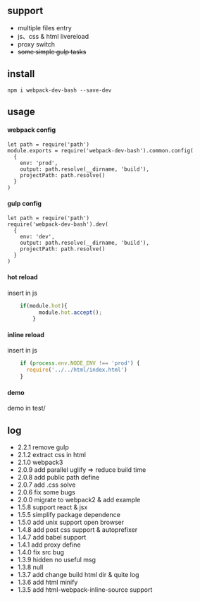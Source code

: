 ## support
  + multiple files entry
  + js、css & html livereload
  + proxy switch 
  + ~~some simple gulp tasks~~
## install
```script
npm i webpack-dev-bash --save-dev
```
## usage
#### webpack config
```script
let path = require('path')
module.exports = require('webpack-dev-bash').common.config(
  {
    env: 'prod',
    output: path.resolve(__dirname, 'build'),
    projectPath: path.resolve()
  }
)
```
#### gulp config
```script
let path = require('path')
require('webpack-dev-bash').dev(
  {
    env: 'dev',
    output: path.resolve(__dirname, 'build'),
    projectPath: path.resolve()
  }
)
```
#### hot reload
insert in js
```javascript
    if(module.hot){
          module.hot.accept();
        }
```
#### inline reload
insert in js
```javascript
    if (process.env.NODE_ENV !== 'prod') {
      require('../../html/index.html')
    }
```
#### demo
demo in test/ 

## log
  + 2.2.1 remove gulp 
  + 2.1.2 extract css in html 
  + 2.1.0 webpack3 
  + 2.0.9 add parallel uglify => reduce build time
  + 2.0.8 add public path define
  + 2.0.7 add .css solve
  + 2.0.6 fix some bugs 
  + 2.0.0 migrate to webpack2 & add example
  + 1.5.8 support react & jsx
  + 1.5.5 simplify package dependence
  + 1.5.0 add unix support open browser
  + 1.4.8 add post css support & autoprefixer
  + 1.4.7 add babel support 
  + 1.4.1 add proxy define
  + 1.4.0 fix src bug
  + 1.3.9 hidden no useful msg
  + 1.3.8 null
  + 1.3.7 add change build html dir & quite log
  + 1.3.6 add html minify
  + 1.3.5 add html-webpack-inline-source support
  